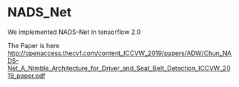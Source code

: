 # NADS_Net

We implemented NADS-Net in tensorflow 2.0

The Paper is here
http://openaccess.thecvf.com/content_ICCVW_2019/papers/ADW/Chun_NADS-Net_A_Nimble_Architecture_for_Driver_and_Seat_Belt_Detection_ICCVW_2019_paper.pdf
